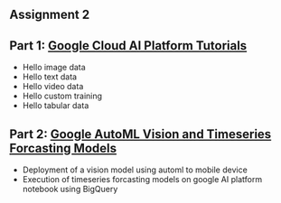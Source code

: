Assignment 2
-

Part 1: [Google Cloud AI Platform Tutorials](https://github.com/raghavadevarajeurs/DeepLearning/tree/main/Assignment2/Assignment2%20Part1)
  -
 - Hello image data
 - Hello text data
 - Hello video data
 - Hello custom training
 - Hello tabular data
 
Part 2: [Google AutoML Vision and Timeseries Forcasting Models](https://github.com/raghavadevarajeurs/DeepLearning/tree/main/Assignment2/Assignment2%20Part2)
 - 
 - Deployment of a vision model using automl to mobile device
 - Execution of timeseries forcasting models on google AI platform notebook using BigQuery
